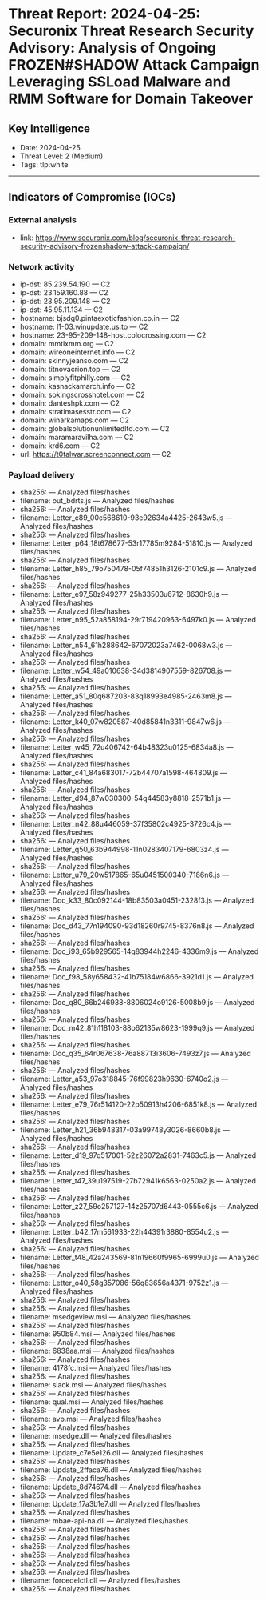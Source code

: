 # Threat Report: 2024-04-25: Securonix Threat Research Security Advisory: Analysis of Ongoing FROZEN#SHADOW Attack Campaign Leveraging SSLoad Malware and RMM Software for Domain Takeover


## Key Intelligence
* Date: 2024-04-25
* Threat Level: 2 (Medium)
* Tags: tlp:white

---

## Indicators of Compromise (IOCs)
### External analysis
* link: https://www.securonix.com/blog/securonix-threat-research-security-advisory-frozenshadow-attack-campaign/

### Network activity
* ip-dst: 85.239.54.190 — C2
* ip-dst: 23.159.160.88 — C2
* ip-dst: 23.95.209.148 — C2
* ip-dst: 45.95.11.134 — C2
* hostname: bjsdg0.pintaexoticfashion.co.in — C2
* hostname: l1-03.winupdate.us.to — C2
* hostname: 23-95-209-148-host.colocrossing.com — C2
* domain: mmtixmm.org — C2
* domain: wireoneinternet.info — C2
* domain: skinnyjeanso.com — C2
* domain: titnovacrion.top — C2
* domain: simplyfitphilly.com — C2
* domain: kasnackamarch.info — C2
* domain: sokingscrosshotel.com — C2
* domain: danteshpk.com — C2
* domain: stratimasesstr.com — C2
* domain: winarkamaps.com — C2
* domain: globalsolutionunlimitedltd.com — C2
* domain: maramaravilha.com — C2
* domain: krd6.com — C2
* url: https://t0talwar.screenconnect.com — C2

### Payload delivery
* sha256: <sha256> — Analyzed files/hashes
* filename: out_bdrts.js — Analyzed files/hashes
* sha256: <sha256> — Analyzed files/hashes
* filename: Letter_c89_00c568610-93e92634a4425-2643w5.js — Analyzed files/hashes
* sha256: <sha256> — Analyzed files/hashes
* filename: Letter_p64_18t678677-53r17785m9284-51810.js — Analyzed files/hashes
* sha256: <sha256> — Analyzed files/hashes
* filename: Letter_h85_79o750478-05f74851h3126-2101c9.js — Analyzed files/hashes
* sha256: <sha256> — Analyzed files/hashes
* filename: Letter_e97_58z949277-25h33503u6712-8630h9.js — Analyzed files/hashes
* sha256: <sha256> — Analyzed files/hashes
* filename: Letter_n95_52a858194-29r719420963-6497k0.js — Analyzed files/hashes
* sha256: <sha256> — Analyzed files/hashes
* filename: Letter_n54_61h288642-67072023a7462-0068w3.js — Analyzed files/hashes
* sha256: <sha256> — Analyzed files/hashes
* filename: Letter_w54_49a010638-34d3814907559-826708.js — Analyzed files/hashes
* sha256: <sha256> — Analyzed files/hashes
* filename: Letter_a51_80q687203-83q18993e4985-2463m8.js — Analyzed files/hashes
* sha256: <sha256> — Analyzed files/hashes
* filename: Letter_k40_07w820587-40d85841n3311-9847w6.js — Analyzed files/hashes
* sha256: <sha256> — Analyzed files/hashes
* filename: Letter_w45_72u406742-64b48323u0125-6834a8.js — Analyzed files/hashes
* sha256: <sha256> — Analyzed files/hashes
* filename: Letter_c41_84a683017-72b44707a1598-464809.js — Analyzed files/hashes
* sha256: <sha256> — Analyzed files/hashes
* filename: Letter_d94_87w030300-54q44583y8818-2571b1.js — Analyzed files/hashes
* sha256: <sha256> — Analyzed files/hashes
* filename: Letter_n42_88u446059-37f35802c4925-3726c4.js — Analyzed files/hashes
* sha256: <sha256> — Analyzed files/hashes
* filename: Letter_q50_63b944998-11n0283407179-6803z4.js — Analyzed files/hashes
* sha256: <sha256> — Analyzed files/hashes
* filename: Letter_u79_20w517865-65u0451500340-7186n6.js — Analyzed files/hashes
* sha256: <sha256> — Analyzed files/hashes
* filename: Doc_k33_80c092144-18b83503a0451-2328f3.js — Analyzed files/hashes
* sha256: <sha256> — Analyzed files/hashes
* filename: Doc_d43_77n194090-93d18260r9745-8376n8.js — Analyzed files/hashes
* sha256: <sha256> — Analyzed files/hashes
* filename: Doc_i93_65b929565-14q83944h2246-4336m9.js — Analyzed files/hashes
* sha256: <sha256> — Analyzed files/hashes
* filename: Doc_f98_58y658432-41b75184w6866-3921d1.js — Analyzed files/hashes
* sha256: <sha256> — Analyzed files/hashes
* filename: Doc_q80_66b246938-8806024o9126-5008b9.js — Analyzed files/hashes
* sha256: <sha256> — Analyzed files/hashes
* filename: Doc_m42_81h118103-88o62135w8623-1999q9.js — Analyzed files/hashes
* sha256: <sha256> — Analyzed files/hashes
* filename: Doc_q35_64r067638-76a88713i3606-7493z7.js — Analyzed files/hashes
* sha256: <sha256> — Analyzed files/hashes
* filename: Letter_a53_97o318845-76f99823h9630-6740o2.js — Analyzed files/hashes
* sha256: <sha256> — Analyzed files/hashes
* filename: Letter_e79_76r514120-22p50913h4206-6851k8.js — Analyzed files/hashes
* sha256: <sha256> — Analyzed files/hashes
* filename: Letter_h21_36b948317-03a99748y3026-8660b8.js — Analyzed files/hashes
* sha256: <sha256> — Analyzed files/hashes
* filename: Letter_d19_97q517001-52z26072a2831-7463c5.js — Analyzed files/hashes
* sha256: <sha256> — Analyzed files/hashes
* filename: Letter_t47_39u197519-27b72941k6563-0250a2.js — Analyzed files/hashes
* sha256: <sha256> — Analyzed files/hashes
* filename: Letter_z27_59o257127-14z25707d6443-0555c6.js — Analyzed files/hashes
* sha256: <sha256> — Analyzed files/hashes
* filename: Letter_b42_17m561933-22h44391r3880-8554u2.js — Analyzed files/hashes
* sha256: <sha256> — Analyzed files/hashes
* filename: Letter_t48_42a243569-81n19660f9965-6999u0.js — Analyzed files/hashes
* sha256: <sha256> — Analyzed files/hashes
* filename: Letter_o40_58g357086-56q83656a4371-9752z1.js — Analyzed files/hashes
* sha256: <sha256> — Analyzed files/hashes
* sha256: <sha256> — Analyzed files/hashes
* filename: msedgeview.msi — Analyzed files/hashes
* sha256: <sha256> — Analyzed files/hashes
* filename: 950b84.msi — Analyzed files/hashes
* sha256: <sha256> — Analyzed files/hashes
* filename: 6838aa.msi — Analyzed files/hashes
* sha256: <sha256> — Analyzed files/hashes
* filename: 4178fc.msi — Analyzed files/hashes
* sha256: <sha256> — Analyzed files/hashes
* filename: slack.msi — Analyzed files/hashes
* sha256: <sha256> — Analyzed files/hashes
* filename: qual.msi — Analyzed files/hashes
* sha256: <sha256> — Analyzed files/hashes
* filename: avp.msi — Analyzed files/hashes
* sha256: <sha256> — Analyzed files/hashes
* filename: msedge.dll — Analyzed files/hashes
* sha256: <sha256> — Analyzed files/hashes
* filename: Update_c7e5e126.dll — Analyzed files/hashes
* sha256: <sha256> — Analyzed files/hashes
* filename: Update_2ffaca76.dll — Analyzed files/hashes
* sha256: <sha256> — Analyzed files/hashes
* filename: Update_8d74674.dll — Analyzed files/hashes
* sha256: <sha256> — Analyzed files/hashes
* filename: Update_17a3b1e7.dll — Analyzed files/hashes
* sha256: <sha256> — Analyzed files/hashes
* filename: mbae-api-na.dll — Analyzed files/hashes
* sha256: <sha256> — Analyzed files/hashes
* sha256: <sha256> — Analyzed files/hashes
* sha256: <sha256> — Analyzed files/hashes
* sha256: <sha256> — Analyzed files/hashes
* sha256: <sha256> — Analyzed files/hashes
* sha256: <sha256> — Analyzed files/hashes
* filename: forcedelctl.dll — Analyzed files/hashes
* sha256: <sha256> — Analyzed files/hashes
